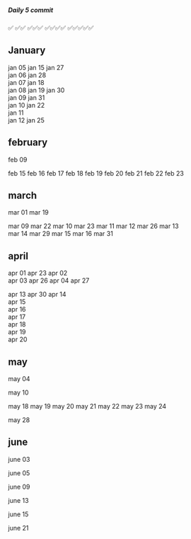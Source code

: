 ##### Daily 5 commit 

✅
✅✅
✅✅✅
✅✅✅✅
✅✅✅✅✅

January
------------------------------
jan 05      jan 15      jan 27          
jan 06                  jan 28          
jan 07      jan 18                      
jan 08      jan 19      jan 30          
jan 09                  jan 31          
jan 10      jan 22                      
jan 11                                  
jan 12      jan 25                      


february
-------------------------------
feb 09

feb 15
feb 16
feb 17
feb 18
feb 19
feb 20
feb 21
feb 22
feb 23


march
--------------------------------
mar 01      mar 19

mar 09      mar 22
mar 10      mar 23
mar 11
mar 12      mar 26
mar 13      
mar 14      mar 29
mar 15
mar 16      mar 31



april
--------------------------------
apr 01      apr 23
apr 02      
apr 03      apr 26
apr 04      apr 27

apr 13      apr 30
apr 14      
apr 15      
apr 16      
apr 17      
apr 18      
apr 19      
apr 20      


may
---------------------------------
may 04

may 10

may 18
may 19
may 20
may 21
may 22
may 23
may 24

may 28


june
---------------------------------
june 03

june 05

june 09

june 13

june 15

june 21
